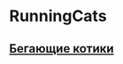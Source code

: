 # RunningCats
## [Бегающие котики](https://whiteduke-ioi.github.io/RunningCats/ "Нажми чтобы открыть!")
